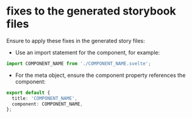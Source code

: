 # fixes to the generated storybook files

Ensure to apply these fixes in the generated story files:

- Use an import statement for the component, for example:

```ts
import COMPONENT_NAME from './COMPONENT_NAME.svelte';
```

- For the meta object, ensure the component property references the component:

```ts
export default {
  title: 'COMPONENT_NAME',
  component: COMPONENT_NAME,
};
```

